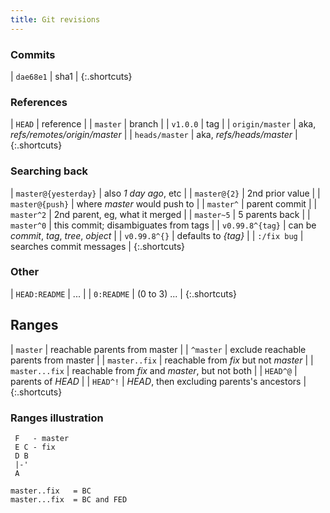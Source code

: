 ```yaml
---
title: Git revisions
---
```


### Commits

| `dae68e1` | sha1 |
{:.shortcuts}

### References

| `HEAD` | reference |
| `master` | branch |
| `v1.0.0` | tag |
| `origin/master` | aka, *refs/remotes/origin/master* |
| `heads/master` | aka, *refs/heads/master* |
{:.shortcuts}

### Searching back

| `master@{yesterday}` | also *1 day ago*, etc |
| `master@{2}` | 2nd prior value |
| `master@{push}` | where *master* would push to |
| `master^` | parent commit |
| `master^2` | 2nd parent, eg, what it merged |
| `master~5` | 5 parents back |
| `master^0` | this commit; disambiguates from tags |
| `v0.99.8^{tag}` | can be *commit*, *tag*, *tree*, *object* |
| `v0.99.8^{}` | defaults to *{tag}* |
| `:/fix bug` | searches commit messages |
{:.shortcuts}

### Other

| `HEAD:README` | ... |
| `0:README` | (0 to 3) ... |
{:.shortcuts}

## Ranges

| `master` | reachable parents from master |
| `^master` | exclude reachable parents from master |
| `master..fix` | reachable from *fix* but not *master* |
| `master...fix` | reachable from *fix* and *master*, but not both |
| `HEAD^@` | parents of *HEAD* |
| `HEAD^!` | *HEAD*, then excluding parents's ancestors |
{:.shortcuts}

### Ranges illustration

```
 F   - master
 E C - fix
 D B
 |-'
 A

master..fix   = BC
master...fix  = BC and FED
```
